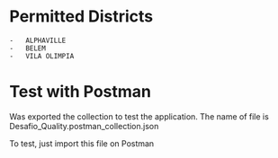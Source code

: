 # **Permitted Districts**
    -   ALPHAVILLE
    -   BELEM
    -   VILA OLIMPIA

# **Test with Postman**

Was exported the collection to test the application. The name of file is Desafio_Quality.postman_collection.json

To test, just import this file on Postman
